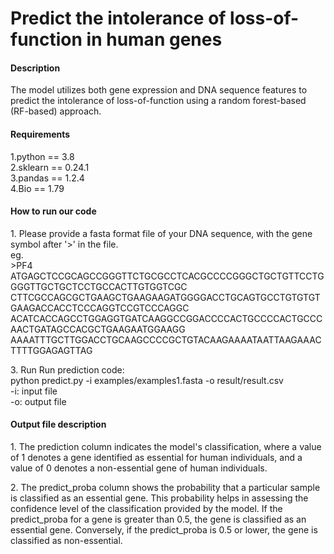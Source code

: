 # Predict the intolerance of loss-of-function in human genes

#### Description
The model utilizes both gene expression and DNA sequence features to predict the intolerance of loss-of-function using a random forest-based (RF-based) approach.

#### Requirements
1.python == 3.8<br>
2.sklearn == 0.24.1<br>
3.pandas == 1.2.4<br>
4.Bio == 1.79<br>

#### How to run our code
</p>1. Please provide a fasta format file of your DNA sequence, with the gene symbol after &apos;>&apos; in the file.<br>
eg.<br>
>PF4<br>
ATGAGCTCCGCAGCCGGGTTCTGCGCCTCACGCCCCGGGCTGCTGTTCCTGGGGTTGCTGCTCCTGCCACTTGTGGTCGC
CTTCGCCAGCGCTGAAGCTGAAGAAGATGGGGACCTGCAGTGCCTGTGTGTGAAGACCACCTCCCAGGTCCGTCCCAGGC
ACATCACCAGCCTGGAGGTGATCAAGGCCGGACCCCACTGCCCCACTGCCCAACTGATAGCCACGCTGAAGAATGGAAGG
AAAATTTGCTTGGACCTGCAAGCCCCGCTGTACAAGAAAATAATTAAGAAACTTTTGGAGAGTTAG</p>
</p>
</p>3. Run Run prediction code:<br>
python predict.py -i examples/examples1.fasta -o result/result.csv <br>
-i: input file<br>
-o: output file<br>
</p>

#### Output file description
</p>1. The prediction column indicates the model's classification, where a value of 1 denotes a gene identified as essential for human individuals, and a value of 0 denotes a non-essential gene of human individuals. 
</p>2. The predict_proba column shows the probability that a particular sample is classified as an essential gene. This probability helps in assessing the confidence level of the classification provided by the model. If the predict_proba for a gene is greater than 0.5, the gene is classified as an essential gene. Conversely, if the predict_proba is 0.5 or lower, the gene is classified as non-essential.

